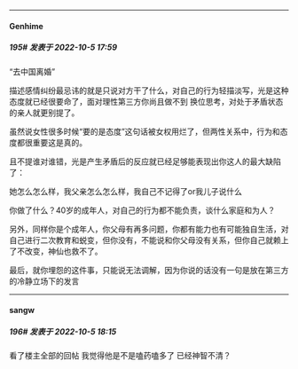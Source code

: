 

*****

####  Genhime  
##### 195#       发表于 2022-10-5 17:59

“去中国离婚”

描述感情纠纷最忌讳的就是只说对方干了什么，对自己的行为轻描淡写，光是这种态度就已经很要命了，面对理性第三方你尚且做不到 换位思考，对处于矛盾状态的亲人就更别提了。

虽然说女性很多时候“要的是态度”这句话被女权用烂了，但两性关系中，行为和态度都很重要这是真的。

且不提谁对谁错，光是产生矛盾后的反应就已经足够能表现出你这人的最大缺陷了：

她怎么怎么样，我父亲怎么怎么样，我自己不记得了or我儿子说什么

你做了什么？40岁的成年人，对自己的行为都不能负责，谈什么家庭和为人？

另外，同样你是个成年人，你父母有再多问题，你都有能力也有可能独自生活，对自己进行二次教育和蜕变，但你没有，不能说和你父母没有关系，但你自己就赖上了不改变，神仙也救不了。

最后，就你埋怨的这件事，只能说无法调解，因为你说的话没有一句是放在第三方的冷静立场下的发言



*****

####  sangw  
##### 196#       发表于 2022-10-5 18:15

看了楼主全部的回帖
我觉得他是不是嗑药嗑多了
已经神智不清？

